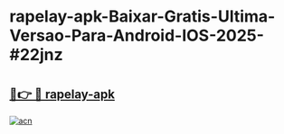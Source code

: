 # rapelay-apk-Baixar-Gratis-Ultima-Versao-Para-Android-IOS-2025-#22jnz

# <h2><a href="https://ainizakaria.my?title=rapelay-apk&ref=25M">🔗👉 🔴 rapelay-apk</a></h2>

[![acn](https://github.com/user-attachments/assets/0f9c940e-d8b0-45ae-aac7-cd30a18b3e1c)](https://ainizakaria.my?title=rapelay-apk&ref=25M)

